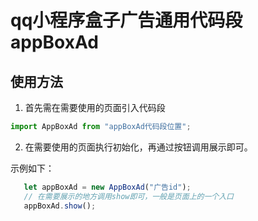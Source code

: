 #  qq小程序盒子广告通用代码段appBoxAd

## 使用方法

1. 首先需在需要使用的页面引入代码段
```js
import AppBoxAd from "appBoxAd代码段位置";
```
2. 在需要使用的页面执行初始化，再通过按钮调用展示即可。

  示例如下：
``` js
   let appBoxAd = new AppBoxAd("广告id");
   // 在需要展示的地方调用show即可，一般是页面上的一个入口
   appBoxAd.show();
```
